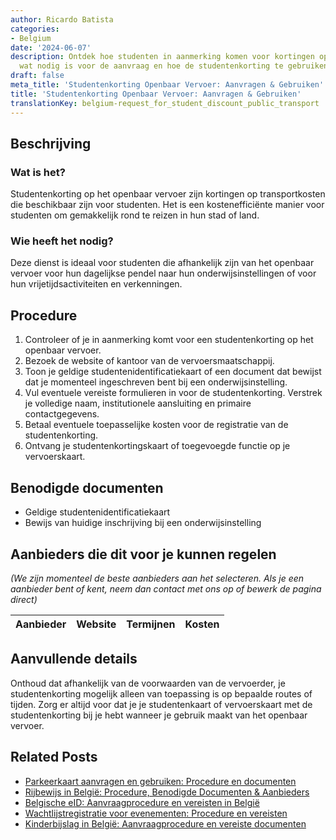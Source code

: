 ```yaml
---
author: Ricardo Batista
categories:
- Belgium
date: '2024-06-07'
description: Ontdek hoe studenten in aanmerking komen voor kortingen op transportkosten,
  wat nodig is voor de aanvraag en hoe de studentenkorting te gebruiken in België.
draft: false
meta_title: 'Studentenkorting Openbaar Vervoer: Aanvragen & Gebruiken'
title: 'Studentenkorting Openbaar Vervoer: Aanvragen & Gebruiken'
translationKey: belgium-request_for_student_discount_public_transport
---
```



## Beschrijving
### Wat is het?
Studentenkorting op het openbaar vervoer zijn kortingen op transportkosten die beschikbaar zijn voor studenten. Het is een kostenefficiënte manier voor studenten om gemakkelijk rond te reizen in hun stad of land.

### Wie heeft het nodig?
Deze dienst is ideaal voor studenten die afhankelijk zijn van het openbaar vervoer voor hun dagelijkse pendel naar hun onderwijsinstellingen of voor hun vrijetijdsactiviteiten en verkenningen.

## Procedure

1. Controleer of je in aanmerking komt voor een studentenkorting op het openbaar vervoer.
2. Bezoek de website of kantoor van de vervoersmaatschappij. 
3. Toon je geldige studentenidentificatiekaart of een document dat bewijst dat je momenteel ingeschreven bent bij een onderwijsinstelling. 
4. Vul eventuele vereiste formulieren in voor de studentenkorting. Verstrek je volledige naam, institutionele aansluiting en primaire contactgegevens.
5. Betaal eventuele toepasselijke kosten voor de registratie van de studentenkorting.
6. Ontvang je studentenkortingskaart of toegevoegde functie op je vervoerskaart.

## Benodigde documenten

- Geldige studentenidentificatiekaart
- Bewijs van huidige inschrijving bij een onderwijsinstelling

## Aanbieders die dit voor je kunnen regelen
_(We zijn momenteel de beste aanbieders aan het selecteren. Als je een aanbieder bent of kent, neem dan contact met ons op of bewerk de pagina direct)_

| Aanbieder       |     Website     |     Termijnen    |       Kosten     |
| --------------- | --------------- |  :-------------: | :-------------: |

## Aanvullende details
Onthoud dat afhankelijk van de voorwaarden van de vervoerder, je studentenkorting mogelijk alleen van toepassing is op bepaalde routes of tijden. Zorg er altijd voor dat je je studentenkaart of vervoerskaart met de studentenkorting bij je hebt wanneer je gebruik maakt van het openbaar vervoer.


## Related Posts

- [Parkeerkaart aanvragen en gebruiken: Procedure en documenten](https://tramitit.com/nl/guides/belgium/verzoek_om_parkeerkaart/)
- [Rijbewijs in België: Procedure, Benodigde Documenten & Aanbieders](https://tramitit.com/nl/guides/belgium/verzoek_om_een_rijbewijs/)
- [Belgische eID: Aanvraagprocedure en vereisten in België](https://tramitit.com/nl/guides/belgium/aanvraag_identiteitskaart/)
- [Wachtlijstregistratie voor evenementen: Procedure en vereisten](https://tramitit.com/nl/guides/belgium/inschrijving_in_de_wachtregisters/)
- [Kinderbijslag in België: Aanvraagprocedure en vereiste documenten](https://tramitit.com/nl/guides/belgium/verzoek_om_kinderbijslag/)